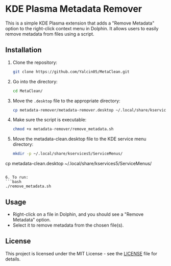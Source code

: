 # KDE Plasma Metadata Remover

This is a simple KDE Plasma extension that adds a "Remove Metadata" option to the right-click context menu in Dolphin. It allows users to easily remove metadata from files using a script.

## Installation

1. Clone the repository:
   ```bash
   git clone https://github.com/Yalcin05/MetaClean.git
   ```
2. Go into the directory:
   ```bash
   cd MetaClean/
   ```

3. Move the `.desktop` file to the appropriate directory:
   ```bash
   cp metadata-remover/metadata-remover.desktop ~/.local/share/kservices5/ServiceMenus/
   ```

4. Make sure the script is executable:
   ```bash
   chmod +x metadata-remover/remove_metadata.sh
   ```
5. Move the metadata-clean.desktop file to the KDE service menu directory:
   ```bash
   mkdir -p ~/.local/share/kservices5/ServiceMenus/
cp metadata-clean.desktop ~/.local/share/kservices5/ServiceMenus/
   ```

6. To run:
   ```bash
   ./remove_metadata.sh
   ```

## Usage

- Right-click on a file in Dolphin, and you should see a "Remove Metadata" option.
- Select it to remove metadata from the chosen file(s).

## License

This project is licensed under the MIT License - see the [LICENSE](LICENSE) file for details.
